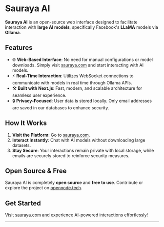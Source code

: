 # Sauraya AI

**Sauraya AI** is an open-source web interface designed to facilitate interaction with **large AI models**, specifically Facebook's **LLaMA** models via **Ollama**.

## Features

- 🌐 **Web-Based Interface**: No need for manual configurations or model downloads. Simply visit [sauraya.com](https://sauraya.com) and start interacting with AI models.
- ⚡ **Real-Time Interaction**: Utilizes WebSocket connections to communicate with models in real time through Ollama APIs.
- 🛠️ **Built with Next.js**: Fast, modern, and scalable architecture for seamless user experience.
- 🔒 **Privacy-Focused**: User data is stored locally. Only email addresses are saved in our databases to enhance security.

## How It Works

1. **Visit the Platform**: Go to [sauraya.com](https://sauraya.com).
2. **Interact Instantly**: Chat with AI models without downloading large datasets.
3. **Stay Secure**: Your interactions remain private with local storage, while emails are securely stored to reinforce security measures.

## Open Source & Free

Sauraya AI is completely **open source** and **free to use**. Contribute or explore the project on [opennode.tech](https://opennode.tech).

## Get Started

Visit [sauraya.com](https://sauraya.com) and experience AI-powered interactions effortlessly!

---